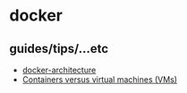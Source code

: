 # docker

## guides/tips/...etc

* [docker-architecture](https://docs.docker.com/guides/docker-overview/#docker-architecture)
* [Containers versus virtual machines (VMs)](https://docs.docker.com/guides/docker-concepts/the-basics/what-is-a-container/#containers-versus-virtual-machines-vms)